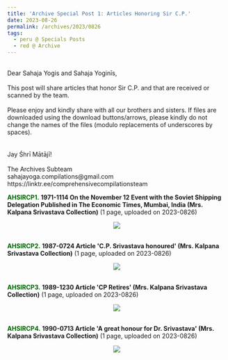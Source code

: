 ```yaml
---
title: 'Archive Special Post 1: Articles Honoring Sir C.P.'
date: 2023-08-26
permalink: /archives/2023/0826
tags:
  - peru @ Specials Posts
  - red @ Archive
---
```


<p>
<br>
Dear Sahaja Yogis and Sahaja Yoginīs,<br>
<br>
This post will share articles that honor Sir C.P. and that are received or scanned by the team.<br>
<br>
Please enjoy and kindly share with all our brothers and sisters. If files are downloaded using the download buttons/arrows, please kindly do not change the names of the files (modulo replacements of underscores by spaces).<br>
<br>
<br>
Jay Śhrī Mātājī!<br>
<br>
The Archives Subteam<br>
sahajayoga.compilations@gmail.com<br>
https://linktr.ee/comprehensivecompilationsteam<br>
</p>

<font color="DarkGreen"><b>AHSIRCP1.</b></font> <b>1971-1114 On the November 12 Event with the Soviet Shipping Delegation Published in The Economic Times, Mumbai, India (Mrs. Kalpana Srivastava Collection)</b> (1 page, uploaded on 2023-0826)

<div style="text-align: center"><img src="/images/1971-1114_On_the_November_12_Event_with_the_Soviet_Shipping_Delegation_Published_in_The_Economic Times,_Mumbai,_India_(Mrs._Kalpana_Srivastava_Collection).jpeg" /></div>

<br>

<font color="DarkGreen"><b>AHSIRCP2.</b></font> <b>1987-0724 Article 'C.P. Srivastava honoured' (Mrs. Kalpana Srivastava Collection)</b> (1 page, uploaded on 2023-0826)

<div style="text-align: center"><img src="/images/1987-0724_Article_'C.P._Srivastava_honoured'_(Mrs._Kalpana_Srivastava_Collection).jpeg" /></div>

<br>

<font color="DarkGreen"><b>AHSIRCP3.</b></font> <b>1989-1230 Article 'CP Retires' (Mrs. Kalpana Srivastava Collection)</b> (1 page, uploaded on 2023-0826)

<div style="text-align: center"><img src="/images/1989-1230_Article_'CP_Retires'_(Mrs._Kalpana_Srivastava_Collection).jpeg" /></div>

<br>

<font color="DarkGreen"><b>AHSIRCP4.</b></font> <b>1990-0713 Article 'A great honour for Dr. Srivastava' (Mrs. Kalpana Srivastava Collection)</b> (1 page, uploaded on 2023-0826)

<div style="text-align: center"><img src="/images/1990-0713_Article_'A_great_honour_for_Dr._Srivastava'_(Mrs._Kalpana_Srivastava_Collection).jpeg" /></div>

<br>

